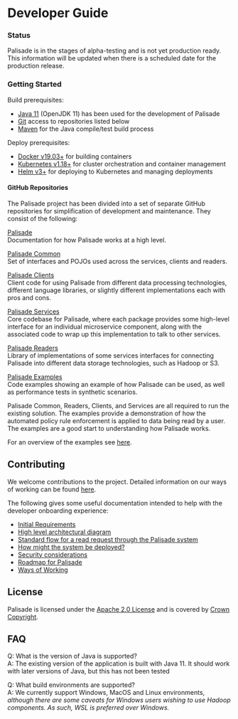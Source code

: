 <!---
Copyright 2018-2021 Crown Copyright

Licensed under the Apache License, Version 2.0 (the "License");
you may not use this file except in compliance with the License.
You may obtain a copy of the License at

  http://www.apache.org/licenses/LICENSE-2.0

Unless required by applicable law or agreed to in writing, software
distributed under the License is distributed on an "AS IS" BASIS,
WITHOUT WARRANTIES OR CONDITIONS OF ANY KIND, either express or implied.
See the License for the specific language governing permissions and
limitations under the License.
--->

# Developer Guide

### Status
Palisade is in the stages of alpha-testing and is not yet production ready.
This information will be updated when there is a scheduled date for the production release.


### Getting Started
Build prerequisites:
* [Java 11](https://openjdk.java.net/projects/jdk/11/) (OpenJDK 11) has been used for the development of Palisade
* [Git](https://git-scm.com/) access to repositories listed below
* [Maven](https://maven.apache.org/) for the Java compile/test build process

Deploy prerequisites:
* [Docker v19.03+](https://www.docker.com/) for building containers
* [Kubernetes v1.18+](https://kubernetes.io/) for cluster orchestration and container management
* [Helm v3+](https://v3.helm.sh/) for deploying to Kubernetes and managing deployments


#### GitHub Repositories
The Palisade project has been divided into a set of separate GitHub repositories for simplification of development and maintenance.
They consist of the following:

[Palisade](https://gchq.github.io/Palisade)  
Documentation for how Palisade works at a high level.

[Palisade Common](https://github.com/gchq/Palisade-common)  
Set of interfaces and POJOs used across the services, clients and readers.

[Palisade Clients](https://github.com/gchq/Palisade-clients)  
Client code for using Palisade from different data processing technologies, different language libraries, or slightly different implementations each with pros and cons.

[Palisade Services](https://github.com/gchq/Palisade-services)  
Core codebase for Palisade, where each package provides some high-level interface for an individual microservice component, along with the associated code to wrap up this implementation to talk to other services.

[Palisade Readers](https://github.com/gchq/Palisade-readers)  
Library of implementations of some services interfaces for connecting Palisade into different data storage technologies, such as Hadoop or S3.

[Palisade Examples](https://github.com/gchq/Palisade-examples)  
Code examples showing an example of how Palisade can be used, as well as performance tests in synthetic scenarios.

Palisade Common, Readers, Clients, and Services are all required to run the existing solution.
The examples provide a demonstration of how the automated policy rule enforcement is applied to data being read by a user.
The examples are a good start to understanding how Palisade works.

For an overview of the examples see [here](https://github.com/gchq/Palisade-examples).

## Contributing
We welcome contributions to the project.
Detailed information on our ways of working can be found [here](ways_of_working.md).

The following gives some useful documentation intended to help with the developer onboarding experience:
* [Initial Requirements](initial_requirements.md)
* [High level architectural diagram](component_descriptions.md)
* [Standard flow for a read request through the Palisade system](read_process.md)
* [How might the system be deployed?](deployments.md)
* [Security considerations](security_considerations.md)
* [Roadmap for Palisade](roadmap.md)
* [Ways of Working](ways_of_working.md)


## License
Palisade is licensed under the [Apache 2.0 License](https://www.apache.org/licenses/LICENSE-2.0) and is covered by [Crown Copyright](https://www.nationalarchives.gov.uk/information-management/re-using-public-sector-information/copyright-and-re-use/crown-copyright/).


## FAQ
Q: What is the version of Java is supported?  
A: The existing version of the application is built with Java 11. It should work with later versions of Java, but this has not been tested

Q: What build environments are supported?  
A: We currently support Windows, MacOS and Linux environments, _although there are some caveats for Windows users wishing to use Hadoop components.
   As such, WSL is preferred over Windows._
